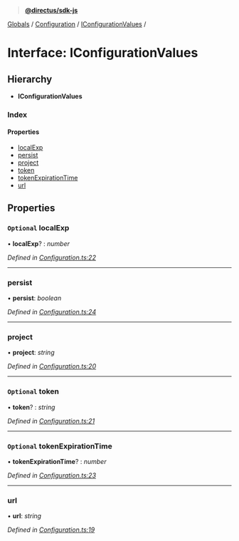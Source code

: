 > **[@directus/sdk-js](../README.md)**

[Globals](../README.md) / [Configuration](../modules/configuration.md) / [IConfigurationValues](configuration.iconfigurationvalues.md) /

# Interface: IConfigurationValues

## Hierarchy

* **IConfigurationValues**

### Index

#### Properties

* [localExp](configuration.iconfigurationvalues.md#optional-localexp)
* [persist](configuration.iconfigurationvalues.md#persist)
* [project](configuration.iconfigurationvalues.md#project)
* [token](configuration.iconfigurationvalues.md#optional-token)
* [tokenExpirationTime](configuration.iconfigurationvalues.md#optional-tokenexpirationtime)
* [url](configuration.iconfigurationvalues.md#url)

## Properties

### `Optional` localExp

• **localExp**? : *number*

*Defined in [Configuration.ts:22](https://github.com/direcuts/sdk-js/tree/master/Configuration.ts#L22)*

___

###  persist

• **persist**: *boolean*

*Defined in [Configuration.ts:24](https://github.com/direcuts/sdk-js/tree/master/Configuration.ts#L24)*

___

###  project

• **project**: *string*

*Defined in [Configuration.ts:20](https://github.com/direcuts/sdk-js/tree/master/Configuration.ts#L20)*

___

### `Optional` token

• **token**? : *string*

*Defined in [Configuration.ts:21](https://github.com/direcuts/sdk-js/tree/master/Configuration.ts#L21)*

___

### `Optional` tokenExpirationTime

• **tokenExpirationTime**? : *number*

*Defined in [Configuration.ts:23](https://github.com/direcuts/sdk-js/tree/master/Configuration.ts#L23)*

___

###  url

• **url**: *string*

*Defined in [Configuration.ts:19](https://github.com/direcuts/sdk-js/tree/master/Configuration.ts#L19)*